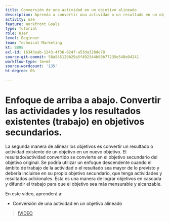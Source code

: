 ```yaml
---
title: Conversión de una actividad en un objetivo alineado
description: Aprenda a convertir una actividad o un resultado en un objetivo alineado en [!DNL Objetivos].
activity: use
feature: Workfront Goals
type: Tutorial
role: User
level: Beginner
team: Technical Marketing
kt: 8898
exl-id: 16343eab-1243-4f36-824f-a53da328de78
source-git-commit: 58a545120b29a5f492344b89b77235e548e94241
workflow-type: tm+mt
source-wordcount: '135'
ht-degree: 0%

---
```


# Enfoque de arriba a abajo. Convertir las actividades y los resultados existentes (trabajo) en objetivos secundarios.

La segunda manera de alinear los objetivos es convertir un resultado o actividad existente de un objetivo en un nuevo objetivo. El resultado/actividad convertido se convierte en el objetivo secundario del objetivo original. Se podría utilizar un enfoque descendente cuando el ámbito de trabajo de la actividad o el resultado sea mayor de lo previsto y debería incluirse en su propio objetivo secundario, que tenga actividades y resultados adicionales. Esta es una manera de lograr objetivos en cascada y difundir el trabajo para que el objetivo sea más mensurable y alcanzable.

En este vídeo, aprenderá a:

* Conversión de una actividad en un objetivo alineado

>[!VIDEO](https://video.tv.adobe.com/v/335192/?quality=12)
